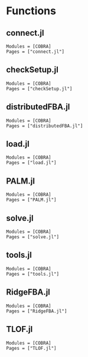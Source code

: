 # Functions

## connect.jl

```@autodocs
Modules = [COBRA]
Pages = ["connect.jl"]
```

## checkSetup.jl

```@autodocs
Modules = [COBRA]
Pages = ["checkSetup.jl"]
```

## distributedFBA.jl
```@autodocs
Modules = [COBRA]
Pages = ["distributedFBA.jl"]
```

## load.jl
```@autodocs
Modules = [COBRA]
Pages = ["load.jl"]
```

## PALM.jl
```@autodocs
Modules = [COBRA]
Pages = ["PALM.jl"]
```

## solve.jl
```@autodocs
Modules = [COBRA]
Pages = ["solve.jl"]
```

## tools.jl
```@autodocs
Modules = [COBRA]
Pages = ["tools.jl"]
```

## RidgeFBA.jl
```@autodocs
Modules = [COBRA]
Pages = ["RidgeFBA.jl"]
```

## TLOF.jl
```@autodocs
Modules = [COBRA]
Pages = ["TLOF.jl"]
```
